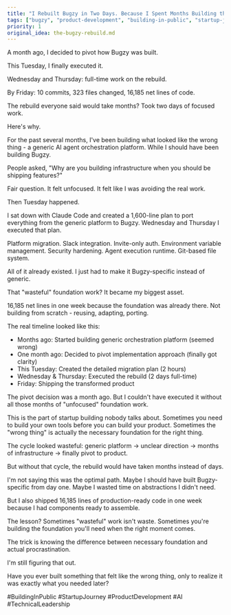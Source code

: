 ```yaml
---
title: "I Rebuilt Bugzy in Two Days. Because I Spent Months Building the Wrong Thing First."
tags: ["bugzy", "product-development", "building-in-public", "startup-journey", "technical-debt"]
priority: 1
original_idea: the-bugzy-rebuild.md
---
```


A month ago, I decided to pivot how Bugzy was built.

This Tuesday, I finally executed it.

Wednesday and Thursday: full-time work on the rebuild.

By Friday: 10 commits, 323 files changed, 16,185 net lines of code.

The rebuild everyone said would take months? Took two days of focused work.

Here's why.

For the past several months, I've been building what looked like the wrong thing - a generic AI agent orchestration platform. While I should have been building Bugzy.

People asked, "Why are you building infrastructure when you should be shipping features?"

Fair question. It felt unfocused. It felt like I was avoiding the real work.

Then Tuesday happened.

I sat down with Claude Code and created a 1,600-line plan to port everything from the generic platform to Bugzy. Wednesday and Thursday I executed that plan.

Platform migration. Slack integration. Invite-only auth. Environment variable management. Security hardening. Agent execution runtime. Git-based file system.

All of it already existed. I just had to make it Bugzy-specific instead of generic.

That "wasteful" foundation work? It became my biggest asset.

16,185 net lines in one week because the foundation was already there. Not building from scratch - reusing, adapting, porting.

The real timeline looked like this:
- Months ago: Started building generic orchestration platform (seemed wrong)
- One month ago: Decided to pivot implementation approach (finally got clarity)
- This Tuesday: Created the detailed migration plan (2 hours)
- Wednesday & Thursday: Executed the rebuild (2 days full-time)
- Friday: Shipping the transformed product

The pivot decision was a month ago. But I couldn't have executed it without all those months of "unfocused" foundation work.

This is the part of startup building nobody talks about. Sometimes you need to build your own tools before you can build your product. Sometimes the "wrong thing" is actually the necessary foundation for the right thing.

The cycle looked wasteful: generic platform → unclear direction → months of infrastructure → finally pivot to product.

But without that cycle, the rebuild would have taken months instead of days.

I'm not saying this was the optimal path. Maybe I should have built Bugzy-specific from day one. Maybe I wasted time on abstractions I didn't need.

But I also shipped 16,185 lines of production-ready code in one week because I had components ready to assemble.

The lesson? Sometimes "wasteful" work isn't waste. Sometimes you're building the foundation you'll need when the right moment comes.

The trick is knowing the difference between necessary foundation and actual procrastination.

I'm still figuring that out.

Have you ever built something that felt like the wrong thing, only to realize it was exactly what you needed later?

#BuildingInPublic #StartupJourney #ProductDevelopment #AI #TechnicalLeadership
